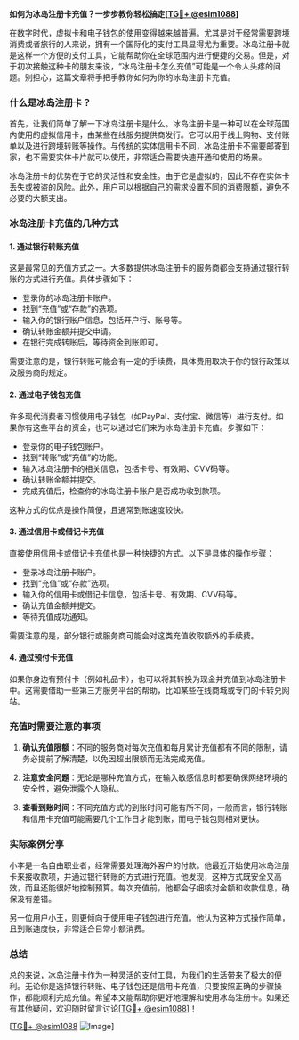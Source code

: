 **如何为冰岛注册卡充值？一步步教你轻松搞定[[TG💪+ @esim1088](https://t.me/s/esim1088)]**

在数字时代，虚拟卡和电子钱包的使用变得越来越普遍。尤其是对于经常需要跨境消费或者旅行的人来说，拥有一个国际化的支付工具显得尤为重要。冰岛注册卡就是这样一个方便的支付工具，它能帮助你在全球范围内进行便捷的交易。但是，对于初次接触这种卡的朋友来说，“冰岛注册卡怎么充值”可能是一个令人头疼的问题。别担心，这篇文章将手把手教你如何为你的冰岛注册卡充值。

### 什么是冰岛注册卡？

首先，让我们简单了解一下冰岛注册卡是什么。冰岛注册卡是一种可以在全球范围内使用的虚拟信用卡，由某些在线服务提供商发行。它可以用于线上购物、支付账单以及进行跨境转账等操作。与传统的实体信用卡不同，冰岛注册卡不需要邮寄到家，也不需要实体卡片就可以使用，非常适合需要快速开通和使用的场景。

冰岛注册卡的优势在于它的灵活性和安全性。由于它是虚拟的，因此不存在实体卡丢失或被盗的风险。此外，用户可以根据自己的需求设置不同的消费限额，避免不必要的大额支出。

### 冰岛注册卡充值的几种方式

#### 1. **通过银行转账充值**
这是最常见的充值方式之一。大多数提供冰岛注册卡的服务商都会支持通过银行转账的方式进行充值。具体步骤如下：

- 登录你的冰岛注册卡账户。
- 找到“充值”或“存款”的选项。
- 输入你的银行账户信息，包括开户行、账号等。
- 确认转账金额并提交申请。
- 在银行完成转账后，等待资金到账即可。

需要注意的是，银行转账可能会有一定的手续费，具体费用取决于你的银行政策以及服务商的规定。

#### 2. **通过电子钱包充值**
许多现代消费者习惯使用电子钱包（如PayPal、支付宝、微信等）进行支付。如果你有这些平台的资金，也可以通过它们来为冰岛注册卡充值。步骤如下：

- 登录你的电子钱包账户。
- 找到“转账”或“充值”的功能。
- 输入冰岛注册卡的相关信息，包括卡号、有效期、CVV码等。
- 确认转账金额并提交。
- 完成充值后，检查你的冰岛注册卡账户是否成功收到款项。

这种方式的优点是操作简便，且通常到账速度较快。

#### 3. **通过信用卡或借记卡充值**
直接使用信用卡或借记卡充值也是一种快捷的方式。以下是具体的操作步骤：

- 登录冰岛注册卡账户。
- 找到“充值”或“存款”选项。
- 输入你的信用卡或借记卡信息，包括卡号、有效期、CVV码等。
- 确认充值金额并提交。
- 等待充值成功通知。

需要注意的是，部分银行或服务商可能会对这类充值收取额外的手续费。

#### 4. **通过预付卡充值**
如果你身边有预付卡（例如礼品卡），也可以将其转换为现金并充值到冰岛注册卡中。这需要借助一些第三方服务平台的帮助，比如某些在线商城或专门的卡转兑网站。

### 充值时需要注意的事项

1. **确认充值限额**：不同的服务商对每次充值和每月累计充值都有不同的限制，请务必提前了解清楚，以免因超出限额而无法完成充值。
   
2. **注意安全问题**：无论是哪种充值方式，在输入敏感信息时都要确保网络环境的安全性，避免泄露个人隐私。

3. **查看到账时间**：不同充值方式的到账时间可能有所不同，一般而言，银行转账和信用卡充值可能需要几个工作日才能到账，而电子钱包则相对更快。

### 实际案例分享

小李是一名自由职业者，经常需要处理海外客户的付款。他最近开始使用冰岛注册卡来接收款项，并通过银行转账的方式进行充值。他发现，这种方式既安全又高效，而且还能很好地控制预算。每次充值前，他都会仔细核对金额和收款信息，确保没有差错。

另一位用户小王，则更倾向于使用电子钱包进行充值。他认为这种方式操作简单，且到账速度快，非常适合日常小额消费。

### 总结

总的来说，冰岛注册卡作为一种灵活的支付工具，为我们的生活带来了极大的便利。无论你是选择银行转账、电子钱包还是信用卡充值，只要按照正确的步骤操作，都能顺利完成充值。希望本文能帮助你更好地理解和使用冰岛注册卡。如果还有其他疑问，欢迎随时留言讨论[[TG💪+ @esim1088](https://t.me/s/esim1088)]！

[[TG💪+ @esim1088](https://t.me/s/esim1088) ![Image](https://i.postimg.cc/4NQfJmqS/Snipaste-2025-05-13-00-14-12.png)]